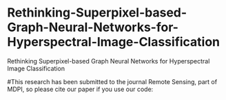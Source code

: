 # Rethinking-Superpixel-based-Graph-Neural-Networks-for-Hyperspectral-Image-Classification
Rethinking Superpixel-based Graph Neural Networks for Hyperspectral Image Classification

#This research has been submitted to the journal Remote Sensing, part of MDPI, so please cite our paper if you use our code:
